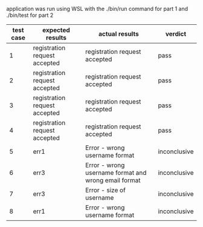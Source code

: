 application was run using WSL with the ./bin/run command for part 1 and ./bin/test for part 2


| test case | expected results | actual results | verdict |
|  --- | --- | --- | --- |
| 1 |registration request accepted | registration request accepted | pass |
| 2 |registration request accepted | registration request accepted | pass |
| 3 |registration request accepted | registration request accepted | pass |
| 4 |registration request accepted | registration request accepted | pass |
| 5 | err1 | Error - wrong username format | inconclusive |
| 6 | err3 | Error - wrong username format and wrong email format | inconclusive |
| 7 | err3 | Error - size of username | inconclusive |
| 8 | err1 | Error - wrong username format | inconclusive |

	
